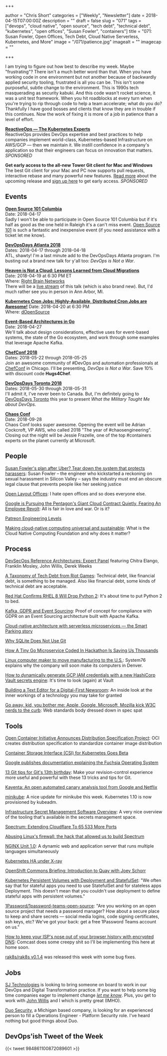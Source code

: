 +++

author = "Chris Short"
categories = ["Weekly", "Newsletter"]
date = 2018-04-15T07:00:00Z
description = ""
draft = false
slug = "071"
tags = ["devops", "cloud native", "open source", "tech debt", "technical debt", "kubernetes", "open offices", "Susan Fowler", "containers"]
title = "071: Susan Fowler, Open Offices, Tech Debt, Cloud Native Serverless, Kubernetes, and More"
image = "/071/patience.jpg"
imagealt = ""
imagecap = ""

+++

I am trying to figure out how best to describe my week. Maybe "frustrating"? There isn't a much better word than that. When you have working code in one environment but not another because of backwardly applied security tooling, frustrated is all you can be. This isn't some purposeful, subtle change to the environment. This is 1990s tech masquerading as security kabuki. And this code wasn't rocket science, it was a unit test framework. When you hit roadblocks at every turn when you're trying to rip through code to help a team accelerate; what do you do? Thankfully I have good bosses and clients that know they are in trouble if this continues. Now the work of fixing it is more of a job in patience than a level of effort.

[**ReactiveOps — The Kubernetes Experts**](https://www.reactiveops.com/the-kubernetes-experts/?utm_campaign=DevOps%27ish&utm_source=newsletter)  
ReactiveOps provides DevOps expertise and best practices to help companies implement world-class, Kubernetes-based Infrastructure on AWS/GCP — then we maintain it. We instill confidence in a company's application so that their engineers can focus on innovation that matters. *SPONSORED*

**Get early access to the all-new Tower Git client for Mac and Windows**  
The best Git client for your Mac and PC now supports pull requests, interactive rebase and many powerful new features. [Read more](https://www.git-tower.com/blog/tower-public-beta-2018-whats-new?utm_source=devopsish%20newsletter&utm_medium=newsletter&utm_campaign=tower%20public%20beta&utm_content=april%202018) about the upcoming release and [sign up here](https://www.git-tower.com/public-beta-2018?utm_source=devopsish%20newsletter&utm_medium=newsletter&utm_campaign=tower%20public%20beta&utm_content=april%202018) to get early access. *SPONSORED*

## Events

[**Open Source 101 Columbia**](http://opensource101.com/columbia/)  
Date: 2018-04-17  
Sadly I won't be able to participate in Open Source 101 Columbia but if it's half as good as the one held in Raleigh it's a can't miss event. [Open Source 101](http://opensource101.com/columbia/) is such a fantastic and inexpensive event (if you need assistance with a ticket let me know).

[**DevOpsDays Atlanta 2018**](https://www.devopsdays.org/events/2018-atlanta/welcome/)  
Dates: 2018-04-17 through 2018-04-18  
ATL, shawty! I'm a last minute add to the DevOpsDays Atlanta program. I'm busting out a brand new talk for y'all too: *DevOps is Not a War*.

[**Heaven is Not a Cloud: Lessons Learned from Cloud Migrations**](http://live.rightbrainnetworks.com/)  
Date: 2018-04-19 at 6:30 PM ET  
Where: [Right Brain Networks](https://www.rightbrainnetworks.com/)  
There will be a [live stream](http://live.rightbrainnetworks.com/) of this talk (which is also brand new). But, I'd much rather see you in person in Ann Arbor, MI.

[**Kubernetes Cron Jobs: Highly-Available, Distributed Cron Jobs are Awesome!**](https://www.meetup.com/Detroit-Kubernetes-Docker-all-things-Cloud-Native/)
Date: 2018-04-20 at 6:30 PM  
Where: [dOpenSource](https://dopensource.com/)

[**Event-Based Architectures in Go**](https://www.meetup.com/DetroitGolang/events/249236487/)  
Date: 2018-04-27  
We'll talk about design considerations, effective uses for event-based systems, the state of the Go ecosystem, and work through some examples that leverage Apache Kafka.

[**ChefConf 2018**](https://chefconf.chef.io/)  
Dates: 2018-05-22 through 2018-05-25  
Join an awesome community of #DevOps and automation professionals at [ChefConf](https://chefconf.chef.io/) in Chicago. I'll be presenting, *DevOps is Not a War*. Save 10% with discount code **Hugs4Chef**.

[**DevOpsDays Toronto 2018**](https://www.devopsdays.org/events/2018-toronto/welcome/)  
Dates: 2018-05-30 through 2018-05-31  
I'll admit it, I've never been to Canada. But, I'm definitely going to [DevOpsDays Toronto](https://www.devopsdays.org/events/2018-toronto/welcome/) this year to present *What the Military Taught Me about DevOps*.

[**Chaos Conf**](https://chaosconf.splashthat.com/)  
Date: 2018-09-28  
Chaos Conf looks super awesome. Opening the event will be Adrian Cockcroft, VP AWS, who called 2018 "The year of #chaosengineering". Closing out the night will be Jessie Frazelle, one of the top #containers experts on the planet currently at Microsoft.

## People

[Susan Fowler's plan after Uber? Tear down the system that protects harassers](https://www.theguardian.com/technology/2018/apr/11/susan-fowler-uber-interview-forced-arbitration-law): Susan Fowler – the engineer who kickstarted a reckoning on sexual harassment in Silicon Valley – says the industry must end an obscure legal clause that prevents people like her seeking justice

[Open Layout Offices](https://www.zotero.org/groups/2162690/open_layout_offices): I hate open offices and so does everyone else.

[Google is Pursuing the Pentagon's Giant Cloud Contract Quietly, Fearing An Employee Revolt](https://www.defenseone.com/technology/2018/04/google-pursuing-pentagons-giant-cloud-contract-quietly-fearing-employee-revolt/147407/): All is fair in love and war. Or is it?

[Patreon Engineering Levels](https://levels.patreon.com/)

[Making cloud-native computing universal and sustainable](https://opensource.com/article/18/4/what-is-cloud-native-computing-foundation-cncf): What is the Cloud Native Computing Foundation and why does it matter?


## Process

[DevSecOps Reference Architectures: Expert Panel](https://www.sonatype.com/devsecops-reference-architectures-expert-panel) featuring Chitra Elango, Franklin Mosley, John Willis, Derek Weeks

[A Taxonomy of Tech Debt from Riot Games](https://engineering.riotgames.com/news/taxonomy-tech-debt): Technical debt, like financial debt, is something to be managed. Also like financial debt, some kinds of technical debt are acceptable.

[Red Hat Confirms RHEL 8 Will Drop Python 2](https://www.phoronix.com/scan.php?page=news_item&px=RHEL-8-No-Python-2): It's about time to put Python 2 to bed.

[Kafka, GDPR and Event Sourcing](http://danlebrero.com/2018/04/11/kafka-gdpr-event-sourcing/): Proof of concept for compliance with GDPR on an Event Sourcing architecture built with Apache Kafka.

[Cloud-native architecture with serverless microservices — the Smart Parking story](https://cloudplatform.googleblog.com/2018/04/Cloud-native-architecture-with-serverless-microservices-the-Smart-Parking-story.html)

[Why SQLite Does Not Use Git](https://sqlite.org/whynotgit.html)

[How A Tiny Go Microservice Coded In Hackathon Is Saving Us Thousands](https://movio.co/en/blog/saving-money-with-Hackathon-project/)

[Linux computer maker to move manufacturing to the U.S.](https://opensource.com/article/18/4/system76-us-manufacturing-plant): System76 explains why the company will soon make its computers in Denver.

[How to dynamically generate GCP IAM credentials with a new HashiCorp Vault secrets engine](https://cloudplatform.googleblog.com/2018/04/how-you-and-WePay-can-use-HashiCorp-Vault.html): It's time to look (again) at Vault

[Building a Text Editor for a Digital-First Newsroom](https://open.nytimes.com/building-a-text-editor-for-a-digital-first-newsroom-f1cb8367fc21): An inside look at the inner workings of a technology you may take for granted

[Go away, kid, you bother me: Apple, Google, Microsoft, Mozilla kick W3C nerds to the curb](https://www.theregister.co.uk/2018/04/13/apple_google_microsoft_and_mozilla_kick_w3c_to_the_curb/): Web standards body dressed down in spec spat


## Tools

[Open Container Initiative Announces Distribution Specification Project](https://www.opencontainers.org/announcement/2018/04/09/oci-announces-dist-spec-project): OCI creates distribution specification to standardize container image distribution

[Container Storage Interface (CSI) for Kubernetes Goes Beta](https://kubernetes.io/blog/2018/04/10/container-storage-interface-beta/)

[Google publishes documentation explaining the Fuchsia Operating System](https://www.xda-developers.com/google-documentation-fuchsia-operating-system/)

[13 Git tips for Git's 13th birthday](https://opensource.com/article/18/4/git-tips): Make your revision-control experience more useful and powerful with these 13 tricks and tips for Git.

[Kayenta: An open automated canary analysis tool from Google and Netflix](https://cloudplatform.googleblog.com/2018/04/introducing-Kayenta-an-open-automated-canary-analysis-tool-from-Google-and-Netflix.html)

[minikube](https://github.com/kubernetes/minikube/releases/tag/v0.26.0): A nice update for minikube this week. Kubernetes 1.10 is now provisioned by kubeadm.

[Infrastructure Secret Management Software Overview](https://gist.github.com/maxvt/bb49a6c7243163b8120625fc8ae3f3cd): A very nice overview of the tooling that's available in the secrets management space.

[Spectrum: Extending Cloudflare To 65,533 More Ports](https://blog.cloudflare.com/spectrum/)

[Abusing Linux's firewall: the hack that allowed us to build Spectrum](https://blog.cloudflare.com/how-we-built-spectrum/)

[NGINX Unit 1.0](https://www.nginx.com/blog/nginx-unit-1-0-released/): A dynamic web and application server that runs multiple languages simultaneously

[Kubernetes HA under X-ray](https://blog.heptio.com/kubernetes-ha-under-x-ray-5d05f552c9f)

[OpenShift Commons Briefing: Introduction to Quay with Joey Schorr](https://blog.openshift.com/openshift-commons-briefing-introduction-to-quay-with-joey-schoerr-red-hat/)

[Kubernetes Persistent Volumes with Deployment and StatefulSet](https://akomljen.com/kubernetes-persistent-volumes-with-deployment-and-statefulset/): "We often say that for stateful apps you need to use StatefulSet and for stateless apps Deployment. This doesn't mean that you couldn't use deployment to define stateful apps with persistent volumes."

[1Password/1password-teams-open-source](https://github.com/1Password/1password-teams-open-source): "Are you working on an open source project that needs a password manager? How about a secure place to keep and share secrets — social media logins, code signing certificates, ssh keys, etc? We've got your back: get a free 1Password Teams account on us."

[How to keep your ISP's nose out of your browser history with encrypted DNS](https://arstechnica.com/information-technology/2018/04/how-to-keep-your-isps-nose-out-of-your-browser-history-with-encrypted-dns/): Comcast does some creepy shit so I'll be implementing this here at home soon.

[rak8s/rak8s v0.1.4](https://github.com/rak8s/rak8s/releases/tag/0.1.4) was released this week with some bug fixes.

## Jobs

[SJ Technologies](http://sjtechcorp.com/) is looking to bring someone on board to work in our DevOps and Digital Transformation practice. If you want to help some big time companies eager to implement change [*let me know*](mailto:chris@devopsish.com). Plus, you get to work with [John Willis](https://twitter.com/botchagalupe/) and I which is pretty great (IMHO).

[Duo Security](https://duo.com/about/careers/job/1047643), a Michigan based company, is looking for an experienced person to fill a Operations Engineer - Platform Security role. I've heard nothing but good things about Duo.

## DevOps'ish Tweet of the Week

{{< tweet 984861100872089601 >}}